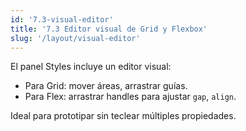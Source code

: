 ```yaml
---
id: '7.3-visual-editor'
title: '7.3 Editor visual de Grid y Flexbox'
slug: '/layout/visual-editor'
---
```


El panel Styles incluye un editor visual:

- Para Grid: mover áreas, arrastrar guías.
- Para Flex: arrastrar handles para ajustar `gap`, `align`.

Ideal para prototipar sin teclear múltiples propiedades.